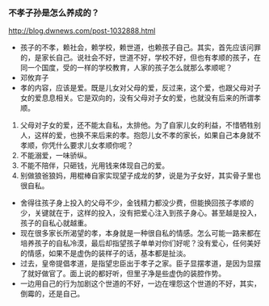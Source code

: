 ### 不孝子孙是怎么养成的？
http://blog.dwnews.com/post-1032888.html
- 孩子的不孝，赖社会，赖学校，赖世道，也赖孩子自己。其实，首先应该问罪的，是家长自己。说社会不好，世道不好，学校不好，但也有孝顺的孩子，在同一个国度，受的一样的学校教育，人家的孩子怎么就那么孝顺呢？
- 邓攸弃子
- 孝的内容，应该是爱。既是儿女对父母的爱，反过来，这个爱，也跟父母对子女的爱息息相关。它是双向的，没有父母对子女的爱，也就没有后来的所谓孝顺。
01. 父母对子女的爱，还不能太自私，太排他。为了自家儿女的利益，不惜牺牲别人，这样的爱，也换不来后来的孝。抱怨儿女不孝的家长，如果自己本身就不孝顺，你凭什么要求儿女孝顺你呢？
02. 不能溺爱，一味骄纵。
03. 不能不陪伴，只砸钱，光用钱来体现自己的爱。
04. 别做狼爸狼妈，用棍棒自家实现望子成龙的梦，说是为子女好，其实骨子里也很自私。
- 舍得往孩子身上投入的父母不少，金钱精力都没少费，但能换回孩子孝顺的少，关键就在于，这样的投入，没有把爱心注入到孩子身心。甚至越是投入，孩子的自私心就越重。
- 现在很多家长所渴望的孝，本身就是一种很自私的情感。怎么可能一路来都在培养孩子的自私冷漠，最后却指望孩子单单对你们好呢？没有爱心，任何美好的情感，如果不是虚伪的装样子的话，基本都是扯淡。
- 过去，皇帝提倡孝道，是指望忠臣出于孝子之家。臣子显摆孝道，是因为显摆了就好做官了。面上说的都好听，但里子净是些虚伪的装腔作势。
- 一边用自己的行为加剧这个世道的不好，一边在埋怨这个世道的不好，其实，倒霉的，还是自己。